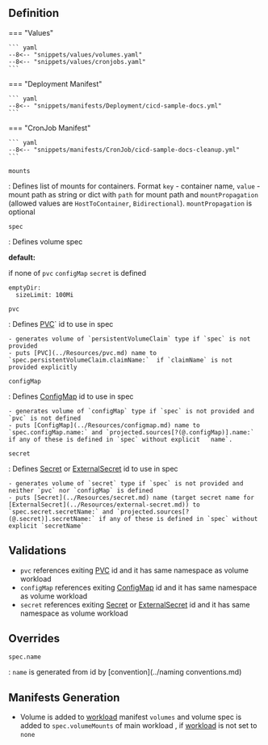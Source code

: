 ## Definition


=== "Values"

    ``` yaml
    --8<-- "snippets/values/volumes.yaml"
    --8<-- "snippets/values/cronjobs.yaml"
    ```


=== "Deployment Manifest"

    ``` yaml
    --8<-- "snippets/manifests/Deployment/cicd-sample-docs.yml"
    ```

=== "CronJob Manifest"

    ``` yaml
    --8<-- "snippets/manifests/CronJob/cicd-sample-docs-cleanup.yml"
    ```


`mounts`    

:   Defines list of mounts for containers. Format `key` - container name, `value` - mount path as string or dict with `path` for mount path and `mountPropagation` (allowed values are `HostToContainer`, `Bidirectional`). `mountPropagation` is optional


`spec`    

:   Defines volume spec

**default:** 

if none of `pvc` `configMap` `secret` is defined 
```
emptyDir:
  sizeLimit: 100Mi
```


`pvc`

:   Defines [PVC](../Resources/pvc.md)` id to use in spec 

    - generates volume of `persistentVolumeClaim` type if `spec` is not provided
    - puts [PVC](../Resources/pvc.md) name to `spec.persistentVolumeClaim.claimName:`  if `claimName` is not provided explicitly

`configMap`

:   Defines [ConfigMap](../Resources/configmap.md) id to use in spec 

    - generates volume of `configMap` type if `spec` is not provided and `pvc` is not defined
    - puts [ConfigMap](../Resources/configmap.md) name to `spec.configMap.name:` and `projected.sources[?(@.configMap)].name:` if any of these is defined in `spec` without explicit  `name`.

`secret`

:   Defines [Secret](../Resources/secret.md) or [ExternalSecret](../Resources/external-secret.md) id to use in spec 

    - generates volume of `secret` type if `spec` is not provided and neither `pvc` nor `configMap` is defined
    - puts [Secret](../Resources/secret.md) name (target secret name for [ExternalSecret](../Resources/external-secret.md)) to `spec.secret.secretName:` and `projected.sources[?(@.secret)].secretName:` if any of these is defined in `spec` without explicit `secretName`




## Validations

- `pvc` references exiting [PVC](../Resources/pvc.md) id and it has same namespace as volume workload
- `configMap` references exiting [ConfigMap](../Resources/configmap.md) id and it has same namespace as volume workload
- `secret` references exiting [Secret](../Resources/secret.md) or [ExternalSecret](../Resources/external-secret.md) id and it has same namespace as volume workload

## Overrides

`spec.name`

:   `name` is generated from id by [convention](../naming conventions.md)
 

## Manifests Generation 

- Volume is added to [workload](../index.md#workload) manifest `volumes` and volume spec is added to  `spec.volumeMounts` of main workload , if  [workload](../index.md#workload) is not set to `none`
